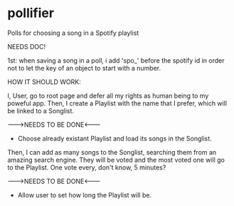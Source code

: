 # pollifier
Polls for choosing a song in a Spotify playlist


NEEDS DOC!


1st: when saving a song in a poll, i add 'spo_' before the spotify id in order not to let the key of an object to start with a number.


HOW IT SHOULD WORK:

I, User, go to root page and defer all my rights as human being to my poweful app. Then, I create a Playlist with the name that I prefer, which will be linked to a Songlist.

--->NEEDS TO BE DONE<---
- Choose already existant Playlist and load its songs in the Songlist.

Then, I can add as many songs to the Songlist, searching them from an amazing search engine. They will be voted and the most voted one will go to the Playlist. One vote every, don't know, 5 minutes?

--->NEEDS TO BE DONE<---
- Allow user to set how long the Playlist will be.


